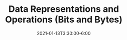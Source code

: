 ---
type: lecture
date: 2021-01-13T3:30:00-6:00
title: Data Representations and Operations (Bits and Bytes)
thumbnail: 
links: 
    - url: /static_files/02-bits-ints-lsu.pdf
      name: slides
    - url: https://youtu.be/bbYhmEqGegQ
      name: video
---
